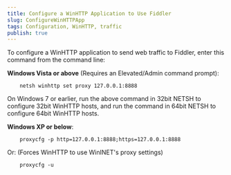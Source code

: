 ```yaml
---
title: Configure a WinHTTP Application to Use Fiddler
slug: ConfigureWinHTTPApp
tags: Configuration, WinHTTP, traffic
publish: true
---
```


To configure a WinHTTP application to send web traffic to Fiddler, enter this command from the command line:

**Windows Vista or above** (Requires an Elevated/Admin command prompt):

		netsh winhttp set proxy 127.0.0.1:8888

On Windows 7 or earlier, run the above command in 32bit NETSH to configure 32bit WinHTTP hosts, and run the command in 64bit NETSH to configure 64bit WinHTTP hosts.

**Windows XP or below**: 

		proxycfg -p http=127.0.0.1:8888;https=127.0.0.1:8888

Or: (Forces WinHTTP to use WinINET's proxy settings)

		proxycfg -u

